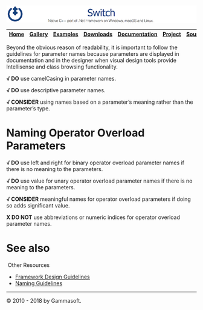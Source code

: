 ![Switch Header](Pictures/SwitchNativeC++port.png)

| [Home](Home.md) | [Gallery](Gallery.md) | [Examples](Examples.md) | [Downloads](Downloads.md) | [Documentation](Documentation.md) | [Project](https://sourceforge.net/projects/switchpro) | [Source](https://github.com/gammasoft71/switch) | [License](License.md) | [Gammasoft](https://gammasoft71.wixsite.com/gammasoft) |
|-----------------|-----------------------|-------------------------|-------------------------|-----------------------------------|-------------------------------------------------------|-------------------------------------------------|-----------------------|---------------------------------------------------------|

Beyond the obvious reason of readability, it is important to follow the guidelines for parameter names because parameters are displayed in documentation and in the designer when visual design tools provide Intellisense and class browsing functionality.

**√ DO** use camelCasing in parameter names.

**√ DO** use descriptive parameter names.

**√ CONSIDER** using names based on a parameter’s meaning rather than the parameter’s type.

# Naming Operator Overload Parameters

**√ DO** use left and right for binary operator overload parameter names if there is no meaning to the parameters.

**√ DO** use value for unary operator overload parameter names if there is no meaning to the parameters.

**√ CONSIDER** meaningful names for operator overload parameters if doing so adds significant value.

**X DO NOT** use abbreviations or numeric indices for operator overload parameter names.

# See also
​
Other Resources

* [Framework Design Guidelines](FrameworkDesignGuidelines.md)
* [Naming Guidelines](NamingGuidelines.md)

______________________________________________________________________________________________

© 2010 - 2018 by Gammasoft.
